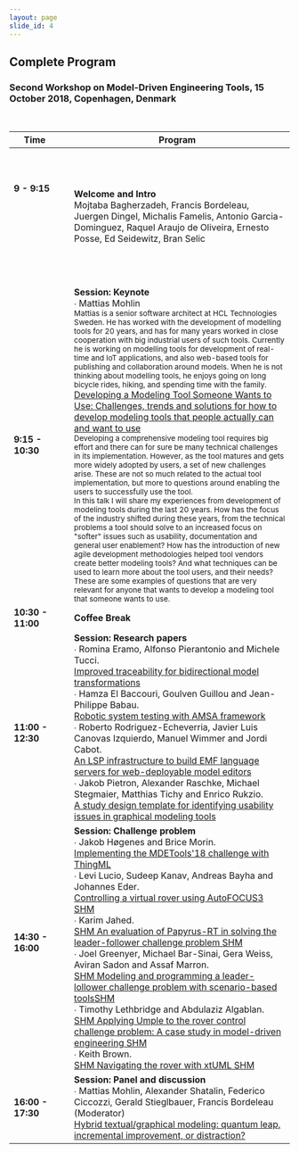 ```yaml
---
layout: page
slide_id: 4
---
```

## Complete Program
### Second Workshop on Model-Driven Engineering Tools, 15 October 2018, Copenhagen, Denmark
<br />

|Time &nbsp;   &nbsp;          | Program &nbsp; | 
----------------------- | -------------- |
<br/><br/><br/><strong>9 - 9:15 </strong> &nbsp; &nbsp; &nbsp;  &nbsp; &nbsp; &nbsp;   &nbsp; &nbsp; &nbsp;    &nbsp; &nbsp; &nbsp; &nbsp; &nbsp; &nbsp;   &nbsp; &nbsp; &nbsp;    &nbsp; &nbsp; &nbsp;   &nbsp; &nbsp; &nbsp;   &nbsp; &nbsp; &nbsp;    &nbsp; &nbsp; &nbsp;  &nbsp; &nbsp; &nbsp;&nbsp; &nbsp; &nbsp; &nbsp; &nbsp;  &nbsp; &nbsp; &nbsp; &nbsp; &nbsp; &nbsp;  &nbsp; &nbsp; &nbsp; &nbsp;  &nbsp; &nbsp; &nbsp;  &nbsp; &nbsp; &nbsp; &nbsp; &nbsp; &nbsp;  &nbsp; &nbsp; &nbsp; &nbsp; &nbsp; &nbsp;  &nbsp; &nbsp; &nbsp; &nbsp; &nbsp; &nbsp;  &nbsp; &nbsp; &nbsp;  &nbsp; &nbsp; &nbsp;  &nbsp; &nbsp; &nbsp; &nbsp; &nbsp; &nbsp;  &nbsp; &nbsp; &nbsp;    | <strong>Welcome and Intro</strong> <br /> Mojtaba Bagherzadeh, Francis Bordeleau, Juergen Dingel, Michalis Famelis, Antonio Garcia-Dominguez, Raquel Araujo de Oliveira, Ernesto Posse, Ed Seidewitz, Bran Selic| 
<strong>9:15 - 10:30 </strong>    | <strong>Session: Keynote</strong> <br /> <medium> &#x2219; Mattias Mohlin</medium>  <br/> <small> Mattias is a senior software architect at HCL Technologies Sweden. He has worked with the development of modelling tools for 20 years, and has for many years worked in close cooperation with big industrial users of such tools. Currently he is working on modelling tools for development of real-time and IoT applications, and also web-based tools for publishing and collaboration around models. When he is not thinking about modelling tools, he enjoys going on long bicycle rides, hiking, and spending time with the family. </small><br />[Developing a Modeling Tool Someone Wants to Use: Challenges, trends and solutions for how to develop modeling tools that people actually can and want to use]() <br/><small> Developing a comprehensive modeling tool requires big effort and there can for sure be many technical challenges in its implementation. However, as the tool matures and gets more widely adopted by users, a set of new challenges arise. These are not so much related to the actual tool implementation, but more to questions around enabling the users to successfully use the tool. <br/> In this talk I will share my experiences from development of modeling tools during the last 20 years. How has the focus of the industry shifted during these years, from the technical problems a tool should solve to an increased focus on "softer" issues such as usability, documentation and general user enablement? How has the introduction of new agile development methodologies helped tool vendors create better modeling tools? And what techniques can be used to learn more about the tool users, and their needs? These are some examples of questions that are very relevant for anyone that wants to develop a modeling tool that someone wants to use.</small> | 
<strong>10:30 - 11:00 </strong> &nbsp; &nbsp; &nbsp;          | <strong>Coffee Break</strong> | 
<br/><br/><strong>11:00 - 12:30 </strong> &nbsp; &nbsp; &nbsp;    &nbsp; &nbsp; &nbsp;  &nbsp; &nbsp; &nbsp;       | <strong>Session: Research papers</strong> <br/> <medium> &#x2219; Romina Eramo, Alfonso Pierantonio and Michele Tucci. </medium> <br /> [ Improved traceability for bidirectional model transformations ]() <br/> <medium> &#x2219; Hamza El Baccouri, Goulven Guillou and Jean-Philippe Babau. </medium> <br /> [ Robotic system testing with AMSA framework ]() <br/> <medium> &#x2219; Roberto Rodriguez-Echeverria, Javier Luis Canovas Izquierdo, Manuel Wimmer and Jordi Cabot. </medium> <br /> [ An LSP infrastructure to build EMF language servers for web-deployable model editors ]() <br/> <medium> &#x2219; Jakob Pietron, Alexander Raschke, Michael Stegmaier, Matthias Tichy and Enrico Rukzio. </medium> <br /> [ A study design template for identifying usability issues in graphical modeling tools]() <br/> | 
<strong>14:30 - 16:00 </strong> &nbsp; &nbsp; &nbsp;    &nbsp; &nbsp; &nbsp;  &nbsp; &nbsp; &nbsp;       | <strong>Session: Challenge problem</strong> <br/> <medium> &#x2219; Jakob Høgenes and Brice Morin. </medium> <br /> [ Implementing the MDETools'18 challenge with ThingML]() <br/> <medium> &#x2219; Levi Lucio, Sudeep Kanav, Andreas Bayha and Johannes Eder. </medium> <br /> [ Controlling a virtual rover using AutoFOCUS3 SHM]() <br/> <medium> &#x2219; Karim Jahed. </medium> <br /> [SHM An evaluation of Papyrus-RT in solving the leader-follower challenge problem SHM]() <br/> <medium> &#x2219; Joel Greenyer, Michael Bar-Sinai, Gera Weiss, Aviran Sadon and Assaf Marron. </medium> <br /> [SHM Modeling and  programming a leader-lollower challenge problem with scenario-based toolsSHM]() <br/> <medium> &#x2219; Timothy Lethbridge and Abdulaziz Algablan. </medium> <br /> [SHM Applying Umple to the rover control challenge problem: A case study in model-driven engineering SHM]() <br/> <medium> &#x2219; Keith Brown. </medium> <br /> [SHM Navigating the rover with xtUML SHM]()| 
<strong>16:00 - 17:30 </strong> &nbsp;  | <strong>Session: Panel and discussion</strong> <br/> <medium> &#x2219; Mattias Mohlin, Alexander Shatalin, Federico Ciccozzi, Gerald Stieglbauer, Francis Bordeleau (Moderator)  </medium> <br /> [ Hybrid textual/graphical modeling: quantum leap, incremental improvement, or distraction?](./panel.html)| 